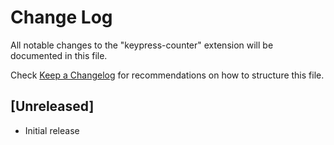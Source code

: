 # Change Log

All notable changes to the "keypress-counter" extension will be documented in this file.

Check [Keep a Changelog](http://keepachangelog.com/) for recommendations on how to structure this file.

## [Unreleased]

- Initial release